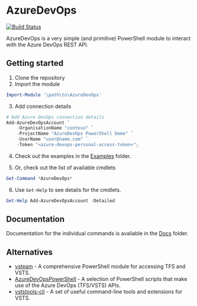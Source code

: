 # AzureDevOps

[![Build Status](https://dev.azure.com/azuredevops-powershell/azuredevops-powershell/_apis/build/status/azuredevops-powershell-ci)](https://dev.azure.com/azuredevops-powershell/azuredevops-powershell/_build/latest?definitionId=1)

AzureDevOps is a very simple (and primitive) PowerShell module to interact with the Azure DevOps REST API.

## Getting started

1. Clone the repository
2. Import the module

```powershell
Import-Module '\path\to\AzureDevOps'
```

3. Add connection details

```powershell
# Add Azure DevOps connection details
Add-AzureDevOpsAccount `
    -OrganisationName "contoso" `
    -ProjectName "AzureDevOps PowerShell Demo" `
    -UserName "user@name.com" `
    -Token "<azure-devops-personal-access-token>";
```

4. Check out the examples in the [Examples](./Examples) folder.

5. Or, check out the list of available cmdlets

```powershell
Get-Command *AzureDevOps*
```

6. Use `Get-Help` to see details for the cmdlets.

```powershell
Get-Help Add-AzureDevOpsAccount -Detailed
```

## Documentation

Documentation for the individual commands is available in the [Docs](https://github.com/mehmetseckin/azuredevops-powershell/blob/master/Docs/Index.md) folder.

## Alternatives

 * [vsteam](https://github.com/DarqueWarrior/vsteam) - A comprehensive PowerShell module for accessing TFS and VSTS.
 * [AzureDevOpsPowerShell](https://github.com/rfennell/AzureDevOpsPowershell) - A selection of PowerShell scripts that make use of the Azure DevOps (TFS/VSTS) APIs.
 * [vststools-cli](https://github.com/AssureCare/vststools-cli) - A set of useful command-line tools and extensions for VSTS.

